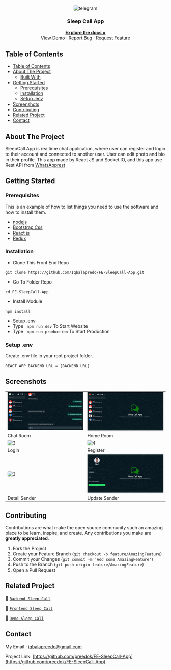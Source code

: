 <br />
<p align="center">
<div align="center">
  <img height="150" src="https://i.ibb.co/pX8CFK5/chat.png" alt="telegram" border="0"/>
</div>
  <h3 align="center">Sleep Call App</h3>
  <p align="center">
    <a href="https://github.com/preedok/FE-SleepCall-App"><strong>Explore the docs »</strong></a>
    <br />
    <a href="https://fe-sleepcall-app.vercel.app/">View Demo</a>
    ·
    <a href="">Report Bug</a>
    ·
    <a href="">Request Feature</a>
  </p>
</p>

<!-- TABLE OF CONTENTS -->

## Table of Contents

- [Table of Contents](#table-of-contents)
- [About The Project](#about-the-project)
  - [Built With](#built-with)
- [Getting Started](#getting-started)
  - [Prerequisites](#prerequisites)
  - [Installation](#installation)
  - [Setup .env](#setup-env)
- [Screenshots](#screenshots)
- [Contributing](#contributing)
- [Related Project](#related-project)
- [Contact](#contact)

<!-- ABOUT THE PROJECT -->

## About The Project

SleepCall App is realtime chat application, where user can register and login to their account and connected to another user. User can edit photo and bio in their profile. This app made by React JS and Socket.IO, and this app use Rest API from [WhatsApprest](https://be-whataapp-production.up.railway.app/)

<!-- GETTING STARTED -->

## Getting Started

### Prerequisites

This is an example of how to list things you need to use the software and how to install them.

- [nodejs](https://nodejs.org/en/download/)
- [Bootstrap Css](https://getbootstrap.com/)
- [React js](https://reactjs.org/)
- [Redux](https://redux.js.org/)

### Installation

- Clone This Front End Repo

```
git clone https://github.com/Iqbalapredo/FE-SleepCall-App.git
```

- Go To Folder Repo

```
cd FE-SleepCall-App
```

- Install Module

```
npm install
```

- <a href="#setup-env">Setup .env</a>
- Type ` npm run dev` To Start Website
- Type ` npm run production` To Start Production

### Setup .env

Create .env file in your root project folder.

```
REACT_APP_BACKEND_URL = [BACKEND_URL]
```

<!-- ROADMAP -->

## Screenshots

<table>
 <tr>
    <td><img width="350px" src="./documentation/room.png"  border="0" border="0" alt="1" /></td>
    <td> <img width="350px" src="./documentation/home wa.png" \ border="0"  border="0"  border="0"  alt="2" /></td>
  </tr>
   <tr>
    <td>Chat Room</td>
    <td>Home Room</td>
  </tr>

  <tr>
    <td><img width="350px" src="./documentation/login.png"  border="0" border="0" alt="3" /> </td>
     <td><img width="350px" src="./documentation/register.png"  border="0" border="0" alt="4" /></td>
  </tr>
   <tr>
    <td>Login</td>
     <td>Register</td>
  </tr>
   <tr>
    <td><img width="350px" src="./documentation/detailSender.png"  border="0" border="0" alt="3" /> </td>
     <td><img width="350px" src="./documentation/update.png"  border="0" border="0" alt="4" /></td>
  </tr>
   <tr>
    <td>Detail Sender</td>
     <td>Update Sender</td>
  </tr>
  
 
</table>

<!-- CONTRIBUTING -->

## Contributing

Contributions are what make the open source community such an amazing place to be learn, inspire, and create. Any contributions you make are **greatly appreciated**.

1. Fork the Project
2. Create your Feature Branch (`git checkout -b feature/AmazingFeature`)
3. Commit your Changes (`git commit -m 'Add some AmazingFeature'`)
4. Push to the Branch (`git push origin feature/AmazingFeature`)
5. Open a Pull Request

## Related Project

:rocket: [`Backend Sleep Call`](https://github.com/preedok/BE-WhataApp)

:rocket: [`Frontend Sleep Call`](https://github.com/preedok/FE-SleepCall-App)

:rocket: [`Demo Sleep Call`](https://fe-sleepcall-app.vercel.app)

<!-- CONTACT -->

## Contact

My Email : iqbalapreedo@gmail.com

Project Link: [https://github.com/preedok/FE-SleepCall-App](https://github.com/preedok/FE-SleepCall-App)
